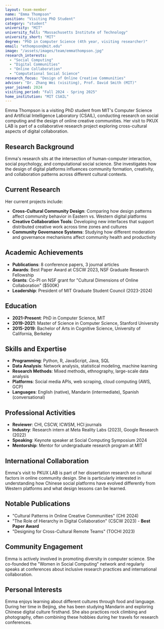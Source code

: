 ```yaml
---
layout: team-member
name: "Emma Thompson"
position: "Visiting PhD Student"
category: "student"
university: "MIT"
university_full: "Massachusetts Institute of Technology"
university_short: "MIT"
degree: "PhD in Computer Science (4th year, visiting researcher)"
email: "ethompson@mit.edu"
image: "/assets/images/team/emmathompson.jpg"
research_interests: 
  - "Social Computing"
  - "Digital Communities"
  - "Online Collaboration"
  - "Computational Social Science"
research_focus: "Design of Online Creative Communities"
advisor: "Dr. Zhang Wei (visiting), Prof. David Smith (MIT)"
year_joined: 2024
visiting_period: "Fall 2024 - Spring 2025"
home_institution: "MIT CSAIL"
---
```


Emma Thompson is a visiting PhD student from MIT's Computer Science and Artificial Intelligence Laboratory (CSAIL), conducting research on social computing and the design of online creative communities. Her visit to PKUX LAB is part of a collaborative research project exploring cross-cultural aspects of digital collaboration.

## Research Background

Emma's research sits at the intersection of human-computer interaction, social psychology, and computational social science. She investigates how the design of digital platforms influences community formation, creativity, and collaboration patterns across different cultural contexts.

## Current Research

Her current projects include:

- **Cross-Cultural Community Design**: Comparing how design patterns affect community behavior in Eastern vs. Western digital platforms
- **Creative Collaboration Tools**: Developing new interfaces that support distributed creative work across time zones and cultures
- **Community Governance Systems**: Studying how different moderation and governance mechanisms affect community health and productivity

## Academic Achievements

- **Publications**: 8 conference papers, 3 journal articles
- **Awards**: Best Paper Award at CSCW 2023, NSF Graduate Research Fellowship
- **Grants**: Co-PI on NSF grant for "Cultural Dimensions of Online Collaboration" ($500K)
- **Leadership**: President of MIT Graduate Student Council (2023-2024)

## Education

- **2021-Present**: PhD in Computer Science, MIT
- **2019-2021**: Master of Science in Computer Science, Stanford University
- **2015-2019**: Bachelor of Arts in Cognitive Science, University of California, Berkeley

## Skills and Expertise

- **Programming**: Python, R, JavaScript, Java, SQL
- **Data Analysis**: Network analysis, statistical modeling, machine learning
- **Research Methods**: Mixed methods, ethnography, large-scale data analysis
- **Platforms**: Social media APIs, web scraping, cloud computing (AWS, GCP)
- **Languages**: English (native), Mandarin (intermediate), Spanish (conversational)

## Professional Activities

- **Reviewer**: CHI, CSCW, ICWSM, HCI journals
- **Industry**: Research intern at Meta Reality Labs (2023), Google Research (2022)
- **Speaking**: Keynote speaker at Social Computing Symposium 2024
- **Mentorship**: Mentor for undergraduate research program at MIT

## International Collaboration

Emma's visit to PKUX LAB is part of her dissertation research on cultural factors in online community design. She is particularly interested in understanding how Chinese social platforms have evolved differently from Western platforms and what design lessons can be learned.

## Notable Publications

- "Cultural Patterns in Online Creative Communities" (CHI 2024)
- "The Role of Hierarchy in Digital Collaboration" (CSCW 2023) - **Best Paper Award**
- "Designing for Cross-Cultural Remote Teams" (TOCHI 2023)

## Community Engagement

Emma is actively involved in promoting diversity in computer science. She co-founded the "Women in Social Computing" network and regularly speaks at conferences about inclusive research practices and international collaboration.

## Personal Interests

Emma enjoys learning about different cultures through food and language. During her time in Beijing, she has been studying Mandarin and exploring Chinese digital culture firsthand. She also practices rock climbing and photography, often combining these hobbies during her travels for research conferences.